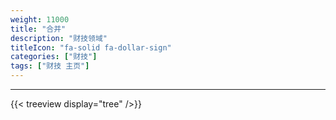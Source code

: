 ```yaml
---
weight: 11000
title: "合并"
description: "财技领域"
titleIcon: "fa-solid fa-dollar-sign"
categories: ["财技"]
tags: ["财技 主页"]
---
```


---

{{< treeview
  display="tree"
/>}}